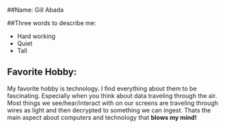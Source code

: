 ##Name: Gill Abada

##Three words to describe me:
- Hard working
- Quiet
- Tall

## Favorite Hobby:
My favorite hobby is technology. I find everything about them to be fascinating. Especially when you think about data traveling through the air. Most things we see/hear/interact with on our screens are traveling through wires as light and then decrypted to something we can ingest. Thats the main aspect about computers and technology that **blows my mind!**
